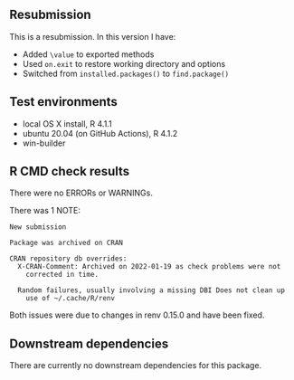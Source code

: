 ## Resubmission

This is a resubmission. In this version I have:

* Added `\value` to exported methods
* Used `on.exit` to restore working directory and options
* Switched from `installed.packages()` to `find.package()`

## Test environments

* local OS X install, R 4.1.1
* ubuntu 20.04 (on GitHub Actions), R 4.1.2
* win-builder

## R CMD check results

There were no ERRORs or WARNINGs.

There was 1 NOTE:

```
New submission

Package was archived on CRAN

CRAN repository db overrides:
  X-CRAN-Comment: Archived on 2022-01-19 as check problems were not
    corrected in time.

  Random failures, usually involving a missing DBI Does not clean up
    use of ~/.cache/R/renv
```

Both issues were due to changes in renv 0.15.0 and have been fixed.

## Downstream dependencies

There are currently no downstream dependencies for this package.
